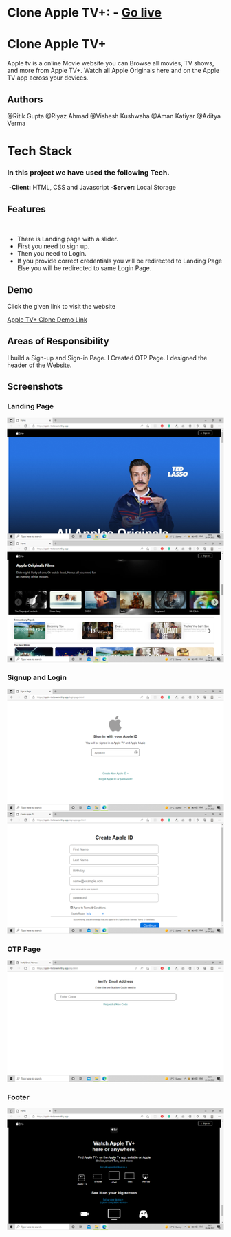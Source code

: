 # Clone Apple TV+: - [Go live](https://apple-tvclone.netlify.app/)

# Clone Apple TV+

Apple tv is a online Movie website you can Browse all movies, TV shows, and more from Apple TV+. Watch all Apple Originals here and on the Apple TV app across your devices.
## Authors


@Ritik Gupta
@Riyaz Ahmad
@Vishesh Kushwaha
@Aman Katiyar
@Aditya Verma


# Tech Stack

### In this project we have used the following Tech.
​
-**Client:** HTML, CSS and Javascript
​
-**Server:** Local Storage


## Features
​
-  There is Landing page with a slider.
​
-  First you need to sign up.
​
-  Then you need to Login.
​
-  If you provide correct credentials you will be redirected to Landing Page Else you will be redirected to same Login Page. 


## Demo
Click the given link to visit the website

<a href="https://apple-tvclone.netlify.app/" title="Clone of the website Apple TV+" target="_blank">Apple TV+ Clone Demo Link</a>


## Areas of Responsibility

I build a Sign-up and Sign-in Page.
I Created OTP Page.
I designed the header of the Website.


## Screenshots

### Landing Page
<img src="https://raw.githubusercontent.com/codewithritik/tvapple-Clone/main/Screenshots/Screenshot%20(58).png" />
<img src="https://raw.githubusercontent.com/codewithritik/tvapple-Clone/main/Screenshots/Screenshot%20(59).png" />

### Signup and Login
<img src="https://raw.githubusercontent.com/codewithritik/tvapple-Clone/main/Screenshots/Screenshot%20(61).png"/>
<img src="https://raw.githubusercontent.com/codewithritik/tvapple-Clone/main/Screenshots/Screenshot%20(62).png"/>

### OTP Page

<img src="https://raw.githubusercontent.com/codewithritik/tvapple-Clone/main/Screenshots/Screenshot%20(63).png"/>

### Footer

<img src="https://raw.githubusercontent.com/codewithritik/tvapple-Clone/main/Screenshots/Screenshot%20(60).png"/>



